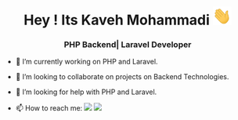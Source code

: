 <h1 align="center">Hey ! Its Kaveh Mohammadi <img src="https://raw.githubusercontent.com/ABSphreak/ABSphreak/master/gifs/Hi.gif" width="38px"></h1> 
<h3 align="center">  PHP Backend| Laravel Developer</h3>



- 🔭 I’m currently working on PHP and Laravel.
- 👯 I’m looking to collaborate on projects on Backend Technologies.
- 🤔 I’m looking for help with PHP and Laravel.

- 📫 How to reach me:
<a>[<img src="https://img.icons8.com/fluent/40/000000/gmail-new.png"/>](mailto:kavehmohammadi1369@gmail.com)</a>  <a>[<img src="https://img.icons8.com/color/40/000000/linkedin.png"/>](https://www.linkedin.com/in/kaveh-mohammadi-2450b7216/)</a> 






 


